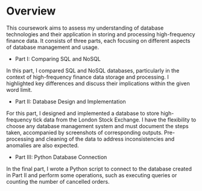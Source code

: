 # Overview
This coursework aims to assess my understanding of database technologies and their application in storing and processing high-frequency finance data. It consists of three parts, each focusing on different aspects of database management and usage.

- Part I: Comparing SQL and NoSQL
  
In this part, I compared SQL and NoSQL databases, particularly in the context of high-frequency finance data storage and processing. I highlighted key differences and discuss their implications within the given word limit.

- Part II: Database Design and Implementation
  
For this part, I designed and implemented a database to store high-frequency tick data from the London Stock Exchange. I have the flexibility to choose any database management system and must document the steps taken, accompanied by screenshots of corresponding outputs. Pre-processing and cleaning of the data to address inconsistencies and anomalies are also expected.

- Part III: Python Database Connection
  
In the final part, I wrote a Python script to connect to the database created in Part II and perform some operations, such as executing queries or counting the number of cancelled orders. 

